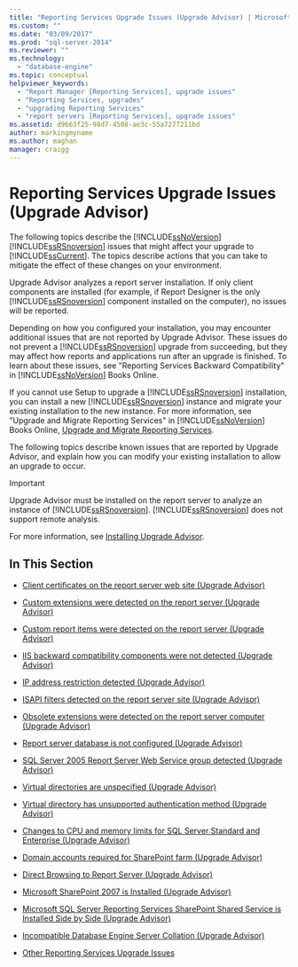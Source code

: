 ```yaml
---
title: "Reporting Services Upgrade Issues (Upgrade Advisor) | Microsoft Docs"
ms.custom: ""
ms.date: "03/09/2017"
ms.prod: "sql-server-2014"
ms.reviewer: ""
ms.technology: 
  - "database-engine"
ms.topic: conceptual
helpviewer_keywords: 
  - "Report Manager [Reporting Services], upgrade issues"
  - "Reporting Services, upgrades"
  - "upgrading Reporting Services"
  - "report servers [Reporting Services], upgrade issues"
ms.assetid: d9663f25-98d7-4508-ae3c-55a7277211bd
author: markingmyname
ms.author: maghan
manager: craigg
---
```

# Reporting Services Upgrade Issues (Upgrade Advisor)
  The following topics describe the [!INCLUDE[ssNoVersion](../../includes/ssnoversion-md.md)] [!INCLUDE[ssRSnoversion](../../includes/ssrsnoversion-md.md)] issues that might affect your upgrade to [!INCLUDE[ssCurrent](../../includes/sscurrent-md.md)]. The topics describe actions that you can take to mitigate the effect of these changes on your environment.  
  
 Upgrade Advisor analyzes a report server installation. If only client components are installed (for example, if Report Designer is the only [!INCLUDE[ssRSnoversion](../../includes/ssrsnoversion-md.md)] component installed on the computer), no issues will be reported.  
  
 Depending on how you configured your installation, you may encounter additional issues that are not reported by Upgrade Advisor. These issues do not prevent a [!INCLUDE[ssRSnoversion](../../includes/ssrsnoversion-md.md)] upgrade from succeeding, but they may affect how reports and applications run after an upgrade is finished. To learn about these issues, see "Reporting Services Backward Compatibility" in [!INCLUDE[ssNoVersion](../../includes/ssnoversion-md.md)] Books Online.  
  
 If you cannot use Setup to upgrade a [!INCLUDE[ssRSnoversion](../../includes/ssrsnoversion-md.md)] installation, you can install a new [!INCLUDE[ssRSnoversion](../../includes/ssrsnoversion-md.md)] instance and migrate your existing installation to the new instance. For more information, see "Upgrade and Migrate Reporting Services" in [!INCLUDE[ssNoVersion](../../includes/ssnoversion-md.md)] Books Online, [Upgrade and Migrate Reporting Services](../../reporting-services/install-windows/upgrade-and-migrate-reporting-services.md).  
  
 The following topics describe known issues that are reported by Upgrade Advisor, and explain how you can modify your existing installation to allow an upgrade to occur.  
  
> [!IMPORTANT]  
>  Upgrade Advisor must be installed on the report server to analyze an instance of [!INCLUDE[ssRSnoversion](../../includes/ssrsnoversion-md.md)]. [!INCLUDE[ssRSnoversion](../../includes/ssrsnoversion-md.md)] does not support remote analysis.  
>   
>  For more information, see [Installing Upgrade Advisor](../../../2014/sql-server/install/installing-upgrade-advisor.md).  
  
## In This Section  
  
-   [Client certificates on the report server web site &#40;Upgrade Advisor&#41;](../../../2014/sql-server/install/client-certificates-on-the-report-server-web-site-upgrade-advisor.md)  
  
-   [Custom extensions were detected on the report server &#40;Upgrade Advisor&#41;](../../../2014/sql-server/install/custom-extensions-were-detected-on-the-report-server-upgrade-advisor.md)  
  
-   [Custom report items were detected on the report server &#40;Upgrade Advisor&#41;](../../../2014/sql-server/install/custom-report-items-were-detected-on-the-report-server-upgrade-advisor.md)  
  
-   [IIS backward compatibility components were not detected &#40;Upgrade Advisor&#41;](../../../2014/sql-server/install/iis-backward-compatibility-components-were-not-detected-upgrade-advisor.md)  
  
-   [IP address restriction detected &#40;Upgrade Advisor&#41;](../../../2014/sql-server/install/ip-address-restriction-detected-upgrade-advisor.md)  
  
-   [ISAPI filters detected on the report server site &#40;Upgrade Advisor&#41;](../../../2014/sql-server/install/isapi-filters-detected-on-the-report-server-site-upgrade-advisor.md)  
  
-   [Obsolete extensions were detected on the report server computer &#40;Upgrade Advisor&#41;](../../../2014/sql-server/install/obsolete-extensions-were-detected-on-the-report-server-computer-upgrade-advisor.md)  
  
-   [Report server database is not configured &#40;Upgrade Advisor&#41;](../../../2014/sql-server/install/report-server-database-is-not-configured-upgrade-advisor.md)  
  
-   [SQL Server 2005 Report Server Web Service group detected &#40;Upgrade Advisor&#41;](../../../2014/sql-server/install/sql-server-2005-report-server-web-service-group-detected-upgrade-advisor.md)  
  
-   [Virtual directories are unspecified &#40;Upgrade Advisor&#41;](../../../2014/sql-server/install/virtual-directories-are-unspecified-upgrade-advisor.md)  
  
-   [Virtual directory has unsupported authentication method &#40;Upgrade Advisor&#41;](../../../2014/sql-server/install/virtual-directory-has-unsupported-authentication-method-upgrade-advisor.md)  
  
-   [Changes to CPU and memory limits for SQL Server Standard and Enterprise &#40;Upgrade Advisor&#41;](../../../2014/sql-server/install/cpu-memory-limits-changes-sql-server-standard-enterprise-upgrade-advisor.md)  
  
-   [Domain accounts required for SharePoint farm &#40;Upgrade Advisor&#41;](../../../2014/sql-server/install/domain-accounts-required-for-sharepoint-farm-upgrade-advisor.md)  
  
-   [Direct Browsing to Report Server &#40;Upgrade Advisor&#41;](../../../2014/sql-server/install/direct-browsing-to-report-server-upgrade-advisor.md)  
  
-   [Microsoft SharePoint 2007 is Installed &#40;Upgrade Advisor&#41;](../../../2014/sql-server/install/microsoft-sharepoint-2007-is-installed-upgrade-advisor.md)  
  
-   [Microsoft SQL Server Reporting Services SharePoint Shared Service is Installed Side by Side &#40;Upgrade Advisor&#41;](../../../2014/sql-server/install/sql-server-reporting-services-sharepoint-shared-service-side-by-side-upgrade-advisor.md)  
  
-   [Incompatible Database Engine Server Collation &#40;Upgrade Advisor&#41;](../../../2014/sql-server/install/incompatible-database-engine-server-collation-upgrade-advisor.md)  
  
-   [Other Reporting Services Upgrade Issues](../../../2014/sql-server/install/other-reporting-services-upgrade-issues.md)  
  
  
